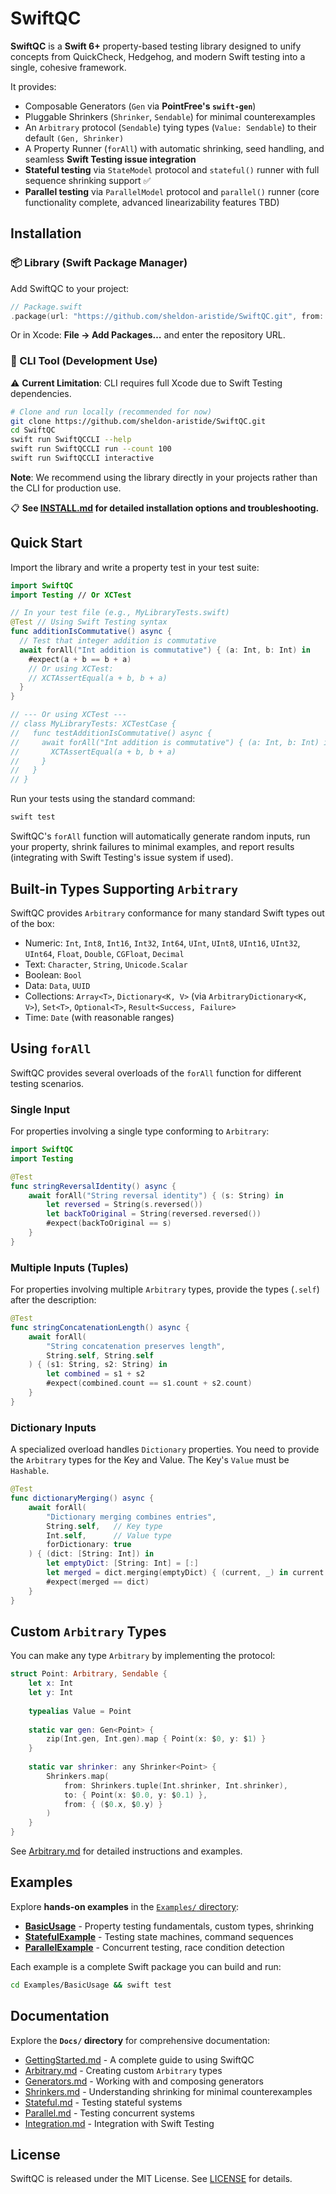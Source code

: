 # SwiftQC

**SwiftQC** is a **Swift 6+** property-based testing library designed to unify concepts from QuickCheck, Hedgehog, and modern Swift testing into a single, cohesive framework.

It provides:
- Composable Generators (`Gen` via **PointFree's `swift-gen`**)
- Pluggable Shrinkers (`Shrinker`, `Sendable`) for minimal counterexamples
- An `Arbitrary` protocol (`Sendable`) tying types (`Value: Sendable`) to their default `(Gen, Shrinker)`
- A Property Runner (`forAll`) with automatic shrinking, seed handling, and seamless **Swift Testing issue integration**
- **Stateful testing** via `StateModel` protocol and `stateful()` runner with full sequence shrinking support ✅
- **Parallel testing** via `ParallelModel` protocol and `parallel()` runner (core functionality complete, advanced linearizability features TBD)

## Installation

### 📦 Library (Swift Package Manager)

Add SwiftQC to your project:

```swift
// Package.swift
.package(url: "https://github.com/sheldon-aristide/SwiftQC.git", from: "1.0.0"),
```

Or in Xcode: **File → Add Packages…** and enter the repository URL.

### 🔧 CLI Tool (Development Use)

⚠️ **Current Limitation**: CLI requires full Xcode due to Swift Testing dependencies.

```bash
# Clone and run locally (recommended for now)
git clone https://github.com/sheldon-aristide/SwiftQC.git
cd SwiftQC
swift run SwiftQCCLI --help
swift run SwiftQCCLI run --count 100
swift run SwiftQCCLI interactive
```

**Note**: We recommend using the library directly in your projects rather than the CLI for production use.

📋 **See [INSTALL.md](INSTALL.md) for detailed installation options and troubleshooting.**

## Quick Start

Import the library and write a property test in your test suite:

```swift
import SwiftQC
import Testing // Or XCTest

// In your test file (e.g., MyLibraryTests.swift)
@Test // Using Swift Testing syntax
func additionIsCommutative() async {
  // Test that integer addition is commutative
  await forAll("Int addition is commutative") { (a: Int, b: Int) in
    #expect(a + b == b + a)
    // Or using XCTest:
    // XCTAssertEqual(a + b, b + a)
  }
}

// --- Or using XCTest ---
// class MyLibraryTests: XCTestCase {
//   func testAdditionIsCommutative() async {
//     await forAll("Int addition is commutative") { (a: Int, b: Int) in
//       XCTAssertEqual(a + b, b + a)
//     }
//   }
// }
```

Run your tests using the standard command:

```bash
swift test
```

SwiftQC's `forAll` function will automatically generate random inputs, run your property, shrink failures to minimal examples, and report results (integrating with Swift Testing's issue system if used).

## Built-in Types Supporting `Arbitrary`

SwiftQC provides `Arbitrary` conformance for many standard Swift types out of the box:

- Numeric: `Int`, `Int8`, `Int16`, `Int32`, `Int64`, `UInt`, `UInt8`, `UInt16`, `UInt32`, `UInt64`, `Float`, `Double`, `CGFloat`, `Decimal`
- Text: `Character`, `String`, `Unicode.Scalar`
- Boolean: `Bool`
- Data: `Data`, `UUID`
- Collections: `Array<T>`, `Dictionary<K, V>` (via `ArbitraryDictionary<K, V>`), `Set<T>`, `Optional<T>`, `Result<Success, Failure>`
- Time: `Date` (with reasonable ranges)

## Using `forAll`

SwiftQC provides several overloads of the `forAll` function for different testing scenarios.

### Single Input

For properties involving a single type conforming to `Arbitrary`:

```swift
import SwiftQC
import Testing

@Test
func stringReversalIdentity() async {
    await forAll("String reversal identity") { (s: String) in
        let reversed = String(s.reversed())
        let backToOriginal = String(reversed.reversed())
        #expect(backToOriginal == s)
    }
}
```

### Multiple Inputs (Tuples)

For properties involving multiple `Arbitrary` types, provide the types (`.self`) after the description:

```swift
@Test
func stringConcatenationLength() async {
    await forAll(
        "String concatenation preserves length", 
        String.self, String.self
    ) { (s1: String, s2: String) in
        let combined = s1 + s2
        #expect(combined.count == s1.count + s2.count)
    }
}
```

### Dictionary Inputs

A specialized overload handles `Dictionary` properties. You need to provide the `Arbitrary` types for the Key and Value. The Key's `Value` must be `Hashable`.

```swift
@Test
func dictionaryMerging() async {
    await forAll(
        "Dictionary merging combines entries", 
        String.self,   // Key type
        Int.self,      // Value type
        forDictionary: true
    ) { (dict: [String: Int]) in
        let emptyDict: [String: Int] = [:]
        let merged = dict.merging(emptyDict) { (current, _) in current }
        #expect(merged == dict)
    }
}
```

## Custom `Arbitrary` Types

You can make any type `Arbitrary` by implementing the protocol:

```swift
struct Point: Arbitrary, Sendable {
    let x: Int
    let y: Int
    
    typealias Value = Point
    
    static var gen: Gen<Point> {
        zip(Int.gen, Int.gen).map { Point(x: $0, y: $1) }
    }
    
    static var shrinker: any Shrinker<Point> {
        Shrinkers.map(
            from: Shrinkers.tuple(Int.shrinker, Int.shrinker),
            to: { Point(x: $0.0, y: $0.1) },
            from: { ($0.x, $0.y) }
        )
    }
}
```

See [Arbitrary.md](Docs/Arbitrary.md) for detailed instructions and examples.

## Examples

Explore **hands-on examples** in the [`Examples/` directory](Examples/):

- **[BasicUsage](Examples/BasicUsage/)** - Property testing fundamentals, custom types, shrinking
- **[StatefulExample](Examples/StatefulExample/)** - Testing state machines, command sequences  
- **[ParallelExample](Examples/ParallelExample/)** - Concurrent testing, race condition detection

Each example is a complete Swift package you can build and run:

```bash
cd Examples/BasicUsage && swift test
```

## Documentation

Explore the **`Docs/` directory** for comprehensive documentation:

- [GettingStarted.md](Docs/GettingStarted.md) - A complete guide to using SwiftQC
- [Arbitrary.md](Docs/Arbitrary.md) - Creating custom `Arbitrary` types
- [Generators.md](Docs/Generators.md) - Working with and composing generators
- [Shrinkers.md](Docs/Shrinkers.md) - Understanding shrinking for minimal counterexamples
- [Stateful.md](Docs/Stateful.md) - Testing stateful systems
- [Parallel.md](Docs/Parallel.md) - Testing concurrent systems
- [Integration.md](Docs/Integration.md) - Integration with Swift Testing

## License

SwiftQC is released under the MIT License. See [LICENSE](LICENSE) for details.
